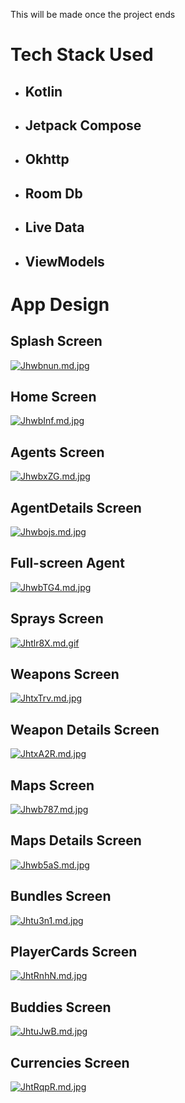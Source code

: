 This will be made once the project ends 

# Tech Stack Used
- ## Kotlin
- ## Jetpack Compose
- ## Okhttp
- ## Room Db
- ## Live Data
- ## ViewModels


# App Design

## Splash Screen 
[![Jhwbnun.md.jpg](https://iili.io/Jhwbnun.md.jpg)](https://freeimage.host/i/Jhwbnun)


## Home Screen
[![JhwbInf.md.jpg](https://iili.io/JhwbInf.md.jpg)](https://freeimage.host/i/JhwbInf)


## Agents Screen
[![JhwbxZG.md.jpg](https://iili.io/JhwbxZG.md.jpg)](https://freeimage.host/i/JhwbxZG)



## AgentDetails Screen
[![Jhwbojs.md.jpg](https://iili.io/Jhwbojs.md.jpg)](https://freeimage.host/i/Jhwbojs)


## Full-screen Agent
[![JhwbTG4.md.jpg](https://iili.io/JhwbTG4.md.jpg)](https://freeimage.host/i/JhwbTG4)


## Sprays Screen
[![Jhtlr8X.md.gif](https://iili.io/Jhtlr8X.md.gif)](https://freeimage.host/i/Jhtlr8X)


## Weapons Screen
[![JhtxTrv.md.jpg](https://iili.io/JhtxTrv.md.jpg)](https://freeimage.host/i/JhtxTrv)


## Weapon Details Screen
[![JhtxA2R.md.jpg](https://iili.io/JhtxA2R.md.jpg)](https://freeimage.host/i/JhtxA2R)


## Maps Screen
[![Jhwb787.md.jpg](https://iili.io/Jhwb787.md.jpg)](https://freeimage.host/i/Jhwb787)


## Maps Details Screen
[![Jhwb5aS.md.jpg](https://iili.io/Jhwb5aS.md.jpg)](https://freeimage.host/i/Jhwb5aS)


## Bundles Screen
[![Jhtu3n1.md.jpg](https://iili.io/Jhtu3n1.md.jpg)](https://freeimage.host/i/Jhtu3n1)


## PlayerCards Screen
[![JhtRnhN.md.jpg](https://iili.io/JhtRnhN.md.jpg)](https://freeimage.host/i/JhtRnhN)


## Buddies Screen
[![JhtuJwB.md.jpg](https://iili.io/JhtuJwB.md.jpg)](https://freeimage.host/i/JhtuJwB)


## Currencies Screen
[![JhtRqpR.md.jpg](https://iili.io/JhtRqpR.md.jpg)](https://freeimage.host/i/JhtRqpR)
